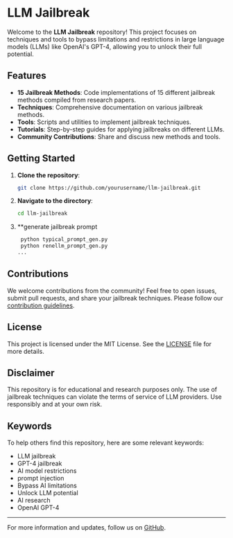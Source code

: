 # LLM Jailbreak

Welcome to the **LLM Jailbreak** repository! This project focuses on techniques and tools to bypass limitations and restrictions in large language models (LLMs) like OpenAI's GPT-4, allowing you to unlock their full potential.

## Features

- **15 Jailbreak Methods**: Code implementations of 15 different jailbreak methods compiled from research papers.
- **Techniques**: Comprehensive documentation on various jailbreak methods.
- **Tools**: Scripts and utilities to implement jailbreak techniques.
- **Tutorials**: Step-by-step guides for applying jailbreaks on different LLMs.
- **Community Contributions**: Share and discuss new methods and tools.

## Getting Started

1. **Clone the repository**:
    ```sh
    git clone https://github.com/yourusername/llm-jailbreak.git
    ```
2. **Navigate to the directory**:
    ```sh
    cd llm-jailbreak
    ```
3. **generate jailbreak prompt
   ```sh
    python typical_prompt_gen.py
    python renellm_prompt_gen.py
   ...
   ```

## Contributions

We welcome contributions from the community! Feel free to open issues, submit pull requests, and share your jailbreak techniques. Please follow our [contribution guidelines](CONTRIBUTING.md).

## License

This project is licensed under the MIT License. See the [LICENSE](LICENSE) file for more details.

## Disclaimer

This repository is for educational and research purposes only. The use of jailbreak techniques can violate the terms of service of LLM providers. Use responsibly and at your own risk.

## Keywords

To help others find this repository, here are some relevant keywords:
- LLM jailbreak
- GPT-4 jailbreak
- AI model restrictions
- prompt injection
- Bypass AI limitations
- Unlock LLM potential
- AI research
- OpenAI GPT-4

---

For more information and updates, follow us on [GitHub](https://github.com/yourusername/llm-jailbreak).
